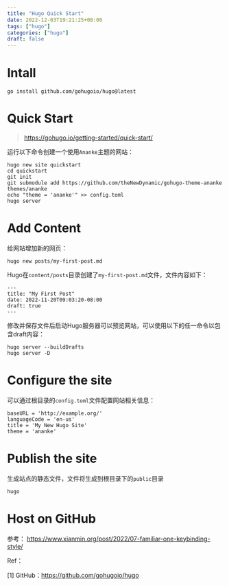 ```yaml
---
title: "Hugo Quick Start"
date: 2022-12-03T19:21:25+08:00
tags: ["hugo"]
categories: ["hugo"]
draft: false
---
```


# Intall
```shell
go install github.com/gohugoio/hugo@latest
```

# Quick Start
> https://gohugo.io/getting-started/quick-start/

运行以下命令创建一个使用`Ananke`主题的网站：
```shell
hugo new site quickstart
cd quickstart
git init
git submodule add https://github.com/theNewDynamic/gohugo-theme-ananke themes/ananke
echo "theme = 'ananke'" >> config.toml
hugo server
```

# Add Content
给网站增加新的网页：
```shell
hugo new posts/my-first-post.md
```
Hugo在`content/posts`目录创建了`my-first-post.md`文件，文件内容如下：
```shell
---
title: "My First Post"
date: 2022-11-20T09:03:20-08:00
draft: true
---
```

修改并保存文件后启动Hugo服务器可以预览网站，可以使用以下的任一命令以包含draft内容：
```shell
hugo server --buildDrafts
hugo server -D
```

# Configure the site
可以通过根目录的`config.toml`文件配置网站相关信息：
```shell
baseURL = 'http://example.org/'
languageCode = 'en-us'
title = 'My New Hugo Site'
theme = 'ananke'
```

# Publish the site
生成站点的静态文件，文件将生成到根目录下的`public`目录
```shell
hugo
```

# Host on GitHub


参考：
https://www.xianmin.org/post/2022/07-familiar-one-keybinding-style/


Ref：

[1] GitHub：https://github.com/gohugoio/hugo
